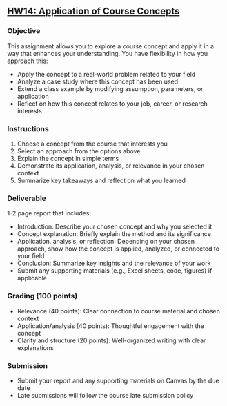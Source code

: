 ## [HW14: Application of Course Concepts](https://aselshall.github.io/aea/hw/hw14)

### Objective
This assignment allows you to explore a course concept and apply it in a way that enhances your understanding. You have flexibility in how you approach this:  
- Apply the concept to a real-world problem related to your field
- Analyze a case study where this concept has been used  
- Extend a class example by modifying assumption, parameters, or application
- Reflect on how this concept relates to your job, career, or research interests

### Instructions
1. Choose a concept from the course that interests you  
2. Select an approach from the options above  
3. Explain the concept in simple terms 
4. Demonstrate its application, analysis, or relevance in your chosen context  
5. Summarize key takeaways and reflect on what you learned

### Deliverable  
1-2 page report that includes:  
- Introduction: Describe your chosen concept and why you selected it
- Concept explanation: Briefly explain the method and its significance
- Application, analysis, or reflection: Depending on your chosen approach, show how the concept is applied, analyzed, or connected to your field
- Conclusion: Summarize key insights and the relevance of your work
- Submit any supporting materials (e.g., Excel sheets, code, figures) if applicable

### Grading (100 points)  
- Relevance (40 points): Clear connection to course material and chosen context  
- Application/analysis (40 points): Thoughtful engagement with the concept
- Clarity and structure (20 points): Well-organized writing with clear explanations

### Submission  
- Submit your report and any supporting materials on Canvas by the due date
- Late submissions will follow the course late submission policy  
